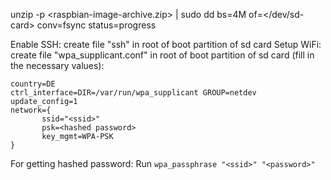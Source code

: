 unzip -p <raspbian-image-archive.zip>  | sudo dd bs=4M of=</dev/sd-card> conv=fsync status=progress

Enable SSH: create file "ssh" in root of boot partition of sd card
Setup WiFi: create file "wpa_supplicant.conf" in root of boot partition of sd card (fill in the necessary values):

```
country=DE
ctrl_interface=DIR=/var/run/wpa_supplicant GROUP=netdev
update_config=1
network={
       ssid="<ssid>"
       psk=<hashed password>
       key_mgmt=WPA-PSK
}
```
For getting hashed password: Run `wpa_passphrase "<ssid>" "<password>"`
